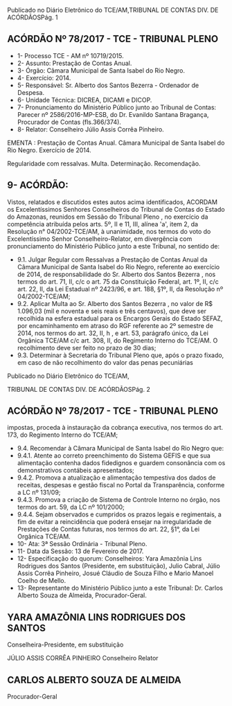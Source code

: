 Publicado  no  Diário Eletrônico do TCE/AM,TRIBUNAL DE CONTAS DIV. DE  ACÓRDÃOSPág. 1

## ACÓRDÃO Nº 78/2017 - TCE - TRIBUNAL PLENO

- 1- Processo TCE - AM nº 10719/2015.
- 2- Assunto: Prestação de Contas Anual.
- 3- Órgão: Câmara Municipal de Santa Isabel do Rio Negro.
- 4- Exercício: 2014.
- 5- Responsável: Sr. Alberto dos Santos Bezerra - Ordenador de Despesa.
- 6- Unidade Técnica: DICREA, DICAMI e DICOP.
- 7- Pronunciamento  do Ministério  Público  junto  ao Tribunal  de Contas: Parecer  nº 2586/2016-MP-ESB,  do  Dr.  Evanildo  Santana  Bragança,  Procurador  de  Contas (fls.366/374).
- 8- Relator: Conselheiro Júlio Assis Corrêa Pinheiro.

EMENTA : Prestação  de  Contas  Anual.  Câmara Municipal  de Santa  Isabel do Rio Negro. Exercício de 2014.

Regularidade  com  ressalvas.  Multa.  Determinação. Recomendação.

## 9- ACÓRDÃO:

Vistos, relatados e discutidos estes autos acima identificados, ACORDAM os Excelentíssimos Senhores Conselheiros do Tribunal de Contas do Estado do Amazonas, reunidos em Sessão do Tribunal Pleno , no exercício da competência atribuída pelos arts. 5º,  II e 11,  III, alínea 'a', item 2, da Resolução n° 04/2002-TCE/AM, à unanimidade, nos termos  do  voto  do  Excelentíssimo  Senhor  Conselheiro-Relator,  em divergência com pronunciamento do Ministério Público junto a este Tribunal, no sentido de:

- 9.1. Julgar  Regular  com  Ressalvas a  Prestação  de  Contas  Anual da Câmara Municipal de Santa Isabel do Rio Negro, referente ao exercício de 2014, de responsabilidade do Sr. Alberto dos Santos Bezerra , nos termos do art. 71, II, c/c o art. 75 da Constituição Federal, art. 1º, II, c/c art. 22, II, da Lei Estadual nº 2423/96, e art. 188, §1º, II, da Resolução nº 04/2002-TCE/AM;
- 9.2. Aplicar  Multa ao Sr.  Alberto  dos  Santos  Bezerra ,  no  valor  de R$ 1.096,03 (mil  e  noventa  e  seis  reais  e  três  centavos),  que  deve ser recolhida na  esfera  estadual  para  os Encargos  Gerais  do  Estado  SEFAZ,  por  encaminhamento  em  atraso  do  RGF  referente  ao  2º semestre  de  2014,  nos  termos  do  art.  32,  II, h ,  e  art.  53,  parágrafo único, da Lei Orgânica TCE/AM c/c art. 308, II, do Regimento Interno do TCE/AM. O recolhimento deve ser feito no prazo de 30 dias;
- 9.3. Determinar à Secretaria do Tribunal Pleno que, após o prazo fixado, em  caso  de  não  recolhimento  do  valor  das  penas  pecuniárias

Publicado  no  Diário Eletrônico do TCE/AM,

TRIBUNAL DE CONTAS DIV. DE  ACÓRDÃOSPág. 2

## ACÓRDÃO Nº 78/2017 - TCE - TRIBUNAL PLENO

impostas, proceda à instauração da cobrança executiva, nos termos do art. 173, do Regimento Interno do TCE/AM;

- 9.4. Recomendar à Câmara Municipal de Santa Isabel do Rio Negro que:
- 9.4.1. Atente ao correto preenchimento do Sistema GEFIS e que sua alimentação contenha dados fidedignos e guardem consonância com os demonstrativos contábeis apresentados;
- 9.4.2. Promova a atualização e alimentação tempestiva dos dados de receitas,  despesas  e  gestão  fiscal  no  Portal  da  Transparência, conforme a LC nº 131/09;
- 9.4.3. Promova a criação de Sistema de Controle Interno no órgão, nos termos do art. 59, da LC nº 101/2000;
- 9.4.4. Sejam observados e cumpridos os prazos legais e regimentais, a fim de evitar a reincidência que poderá ensejar na irregularidade de Prestações de Contas futuras, nos termos do art. 22, §1°, da Lei Orgânica TCE/AM.
- 10-  Ata: 3ª Sessão Ordinária - Tribunal Pleno.
- 11-  Data da Sessão: 13 de Fevereiro de 2017.
- 12-  Especificação  do  quorum: Conselheiros: Yara  Amazônia  Lins  Rodrigues  dos Santos (Presidente, em substituição), Julio Cabral, Júlio Assis Corrêa Pinheiro, Josué Cláudio de Souza Filho e Mario Manoel Coelho de Mello.
- 13-  Representante  do  Ministério  Público  junto  a  este Tribunal: Dr. Carlos  Alberto Souza de Almeida, Procurador-Geral.

## YARA AMAZÔNIA LINS RODRIGUES DOS SANTOS

Conselheira-Presidente, em substituição

JÚLIO ASSIS CORRÊA PINHEIRO Conselheiro Relator

## CARLOS ALBERTO SOUZA DE ALMEIDA

Procurador-Geral